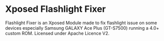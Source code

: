 Xposed Flashlight Fixer
=================
Flashlight Fixer is an Xposed Module made to fix flashlight issue on some devices especially Samsung GALAXY Ace Plus (GT-S7500) running a 4.0+ custom ROM.
Licensed under Apache Licence V2.
